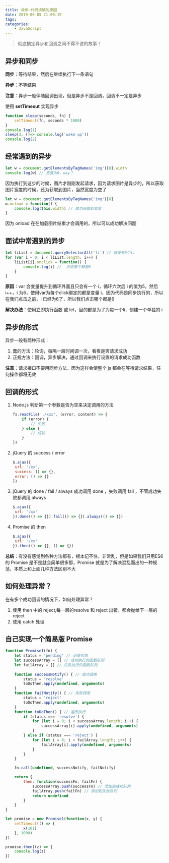 ```yaml
---
title: 异步-代码烧脑的原因
date: 2019-06-05 21:00:19
tags:
categories:
	- JavaScript
---
```


> 彻底搞定异步和回调之间不得不说的故事！

<!--more-->

## 异步和同步

**同步**：等待结果，然后在继续执行下一条语句

**异步**：不等结果

**注意**：异步一般伴随回调出现，但是异步不是回调，回调不一定是异步

使用 **setTimeout** 实现异步

```javascript
function sleep(seconds, fn) {
    setTimeout(fn, seconds * 1000)
}
console.log(1)
sleep(3, ()=> console.log('wake up'))
console.log(2)
```



## 经常遇到的异步

```javascript
let w = document.getElementsByTagNames('img')[0].width
console.log(w) // 宽度为0，way？
```

因为执行到这步的时候，图片才刚刚发起请求，因为请求图片是异步的，所以获取图片宽度的时候，还为获取到图片，当然宽度为空了

```javascript
let w = document.getElementsByTagNames('img')[0]
w.onload = function() {
    console.log(this.width) // 成功获取到宽度
}
```

因为 onload 在在加载图片结束才会调用的，所以可以成功解决问题



## 面试中常遇到的异步

```javascript
let liList = document.querySelectorAll('li') // 假设有6个li
for (var i = 0; i < liList.length; i++) {
    liList[i].onclick = function() {
        console.log(i) //  点击哪个都是6
    }
}
```

**原因**：var 会变量提升到循环外面且只会有一个 i，循环六次后 i 的值为5，然后 i++，i 为6，使用var为每个click绑定的都是变量 i，因为代码是同步执行的，所以在我们点击之前，i 已经为6了，所以我们点击哪个都是6

**解决办法**：使用立即执行函数 或 let，目的都是为了为每一个li，创建一个单独的 i



## 异步的形式

异步一般有两种形式：

1. 蠢的方法：轮询，每隔一段时间调一次，看看是否请求成功
2. 正规方法：回调，异步解决，通过回调来执行设置的请求成功函数

**注意**：请求接口不要用同步方法，因为这样会使整个 js 都会在等待请求结果，任何操作都将无效



## 回调的形式

1. Node.js 判断第一个参数是否为空来决定调用的方法

   ```javascript
   fs.readFile('./xxx', (error, content) => {
       if (error) {
           // 失败
       } else {
           // 成功
       }
   })
   ```

2. jQuery 的 success / error 

   ```javascript
   $.ajax({
   	url: '/xx',
   	success: () => {},
   	error: () => {}
   })
   ```

3. jQuery 的 done / fail / always  成功调用 done ，失败调用 fail ，不管成功失败都调用 always  

   ```javascript
   $.ajax({
   	url: '/xx'
   }).done(() => {}).fail(() => {}).always(() => {})
   ```

4. Promise 的 then

   ```javascript
   $.ajax({
   	url: '/xx'
   }).then(() => {}, () => {})
   ```

**总结**：有没有感觉到各种方法都有，根本记不住，非常乱，但是如果我们只用ES6的 Promise 是不是就会简单很多那，Promise 就是为了解决混乱而出的一种规范，本质上和上面几种方法区别不大



## 如何处理异常？

在有多个成功回调的情况下，如何处理异常？

1. 使用 then 中的 reject,每一层的resolve 和 reject 出错，都会抛给下一层的 reject
2. 使用 catch 处理



## 自己实现一个简易版 Promise

```javascript
function Promise1(fn) {
    let status = 'pending' // 记录状态
    let successArray = [] // 成功执行的函数队列
    let failArray = [] // 失败执行的函数队列
    
    function successNotify() { // 成功调用
        status = 'resolve'
        toDoThen.apply(undefined, arguments)
    }
    function failNotify() { // 失败调用
        status = 'reject'
        toDoThen.apply(undefined, arguments)
    }
    function toDoThen() { // 遍历执行
        if (status === 'resolve') {
            for (let i = 0; i < successArray.length; i++) {
                successArray[i].apply(undefined, arguments)
            }
        } else if (status === 'reject') {
            for (let i = 0; i < failArray.length; i++) {
                failArray[i].apply(undefined, arguments)
            }
        }
    }

    fn.call(undefined, successNotify, failNotify)

    return {
        then: function(successFn, failFn) {
            successArray.push(successFn) // 添加到成功队列
            failArray.push(failFn) // 添加到失败队列
            return undefined
        }
    }
}

let promise = new Promise1(function(x, y) {
    setTimeout(() => {
        x(101)
    }, 1000)
})

promise.then((z) => {
    console.log(z)
})
```
